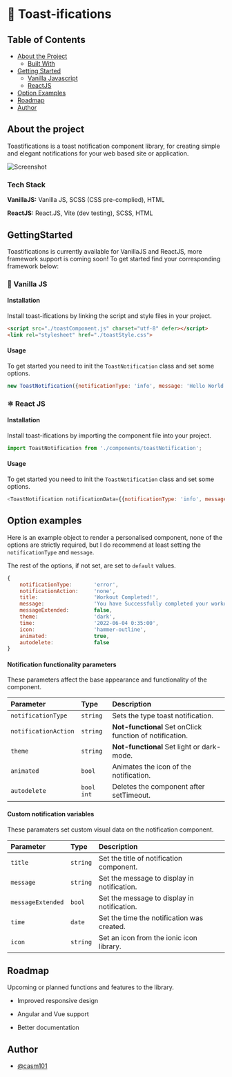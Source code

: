 # 🍞 Toast-ifications


## Table of Contents

* [About the Project](#about-the-project)
  * [Built With](#built-with)
* [Getting Started](#getting-started)
  * [Vanilla Javascript](#🍦-vanilla-js)
  * [ReactJS](#⚛️-react-js)
* [Option Examples](#option-examples)
* [Roadmap](#roadmap)
* [Author](#author)



## About the project
Toastifications is a toast notification component library, for creating simple and elegant notifications for your web based site or application.

![Screenshot](https://i.postimg.cc/fLsG17yn/Screenshot-2022-07-12-at-11-12-56.png)



### Tech Stack

**VanillaJS:** Vanilla JS, SCSS (CSS pre-complied), HTML

**ReactJS:** React.JS, Vite (dev testing), SCSS, HTML



## GettingStarted

Toastifications is currently available for VanillaJS and ReactJS, more framework support is coming soon! To get started find your corresponding framework below:

### 🍦 Vanilla JS
#### Installation

Install toast-ifications by linking the script and style files in your project.

```html
<script src="./toastComponent.js" charset="utf-8" defer></script>
<link rel="stylesheet" href="./toastStyle.css">
```

#### Usage

To get started you need to init the `ToastNotification` class and set some options.

```javascript
new ToastNotification({notificationType: 'info', message: 'Hello World'}).render();
```


### ⚛️ React JS
#### Installation

Install toast-ifications by importing the component file into your project.

```javascript
import ToastNotification from './components/toastNotification';
```

#### Usage

To get started you need to init the `ToastNotification` class and set some options.

```javascript
<ToastNotification notificationData={{notificationType: 'info', message: 'Hello World'}} />
```



## Option examples

Here is an example object to render a personalised component, none of the options are strictly required, but I do recommend at least setting the `notificationType` and `message`.

The rest of the options, if not set, are set to `default` values.

```javascript
{
	notificationType:		'error',
	notificationAction:	  	'none',
	title:				 	'Workout Completed!',
	message:				'You have Successfully completed your workout, congrats! Keep up the good work!',
	messageExtended:		false,
	theme:					'dark',
	time:					'2022-06-04 0:35:00',
	icon:					'hammer-outline',
	animated:				true,
	autodelete:				false
}
```

#### Notification functionality parameters

These parameters affect the base appearance and functionality of the component.

| Parameter 		   	| Type     | Description                				|
| :------------------- 	| :------- | :----------------------------------------- |
| `notificationType`   	| `string` | Sets the type toast notification. 			|
| `notificationAction` 	| `string` | **Not-functional** Set onClick function of notification. 				|
| `theme` 			   	| `string` | **Not-functional** Set light or dark-mode.	|
| `animated` 			| `bool`   | Animates the icon of the notification.		|
| `autodelete` 			| `bool` `int`   | Deletes the component after setTimeout.	|

#### Custom notification variables

These paramaters set custom visual data on the notification component.

| Parameter 		   | Type     | Description                				|
| :------------------- | :------- | :-------------------------------------- |
| `title`   		   | `string` | Set the title of notification component.|
| `message`   		   | `string` | Set the message to display in notification. |
| `messageExtended`    | `bool`   | Set the message to display in notification. |
| `time`   		   	   | `date`   | Set the time the notification was created. |
| `icon`   		   	   | `string` | Set an icon from the ionic icon library.|



## Roadmap
<a id="roadmap"></a>

Upcoming or planned functions and features to the library.

- Improved responsive design

- Angular and Vue support

- Better documentation



## Author

- [@casm101](https://www.github.com/casm101)

